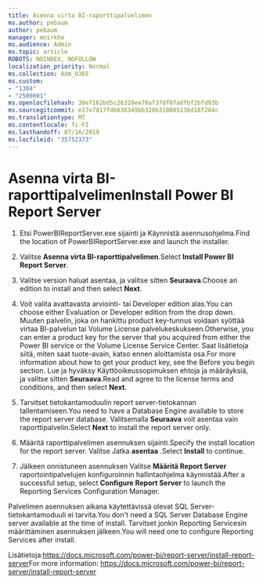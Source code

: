 ```yaml
---
title: Asenna virta BI-raporttipalvelimen
ms.author: pebaum
author: pebaum
manager: mnirkhe
ms.audience: Admin
ms.topic: article
ROBOTS: NOINDEX, NOFOLLOW
localization_priority: Normal
ms.collection: Adm_O365
ms.custom:
- "1304"
- "2500001"
ms.openlocfilehash: 38ef162bd5c26328ee70af37df07adfbf2bfd93b
ms.sourcegitcommit: e17e7d17fdb638349bb320b318085138d18f284c
ms.translationtype: MT
ms.contentlocale: fi-FI
ms.lasthandoff: 07/16/2019
ms.locfileid: "35752373"
---
```

# <a name="install-power-bi-report-server"></a><span data-ttu-id="2c14b-102">Asenna virta BI-raporttipalvelimen</span><span class="sxs-lookup"><span data-stu-id="2c14b-102">Install Power BI Report Server</span></span>

1. <span data-ttu-id="2c14b-103">Etsi PowerBIReportServer.exe sijainti ja Käynnistä asennusohjelma.</span><span class="sxs-lookup"><span data-stu-id="2c14b-103">Find the location of PowerBIReportServer.exe and launch the installer.</span></span>

2. <span data-ttu-id="2c14b-104">Valitse **Asenna virta BI-raporttipalvelimen**.</span><span class="sxs-lookup"><span data-stu-id="2c14b-104">Select **Install Power BI Report Server**.</span></span>

3. <span data-ttu-id="2c14b-105">Valitse version haluat asentaa, ja valitse sitten **Seuraava**.</span><span class="sxs-lookup"><span data-stu-id="2c14b-105">Choose an edition to install and then select **Next**.</span></span>

4. <span data-ttu-id="2c14b-106">Voit valita avattavasta arviointi- tai Developer edition alas.</span><span class="sxs-lookup"><span data-stu-id="2c14b-106">You can choose either Evaluation or Developer edition from the drop down.</span></span>  <span data-ttu-id="2c14b-107">Muuten palvelin, joka on hankittu product key-tunnus voidaan syöttää virtaa BI-palvelun tai Volume License palvelukeskukseen.</span><span class="sxs-lookup"><span data-stu-id="2c14b-107">Otherwise, you can enter a product key for the server that you acquired from either the Power BI service or the Volume License Service Center.</span></span> <span data-ttu-id="2c14b-108">Saat lisätietoja siitä, miten saat tuote-avain, katso ennen aloittamista osa.</span><span class="sxs-lookup"><span data-stu-id="2c14b-108">For more information about how to get your product key, see the Before you begin section.</span></span> <span data-ttu-id="2c14b-109">Lue ja hyväksy Käyttöoikeussopimuksen ehtoja ja määräyksiä, ja valitse sitten **Seuraava**.</span><span class="sxs-lookup"><span data-stu-id="2c14b-109">Read and agree to the license terms and conditions, and then select **Next**.</span></span>

5. <span data-ttu-id="2c14b-110">Tarvitset tietokantamoduulin report server-tietokannan tallentamiseen.</span><span class="sxs-lookup"><span data-stu-id="2c14b-110">You need to have a Database Engine available to store the report server database.</span></span> <span data-ttu-id="2c14b-111">Valitsemalla **Seuraava** voit asentaa vain raporttipalvelin.</span><span class="sxs-lookup"><span data-stu-id="2c14b-111">Select **Next** to install the report server only.</span></span>

6. <span data-ttu-id="2c14b-112">Määritä raporttipalvelimen asennuksen sijainti.</span><span class="sxs-lookup"><span data-stu-id="2c14b-112">Specify the install location for the report server.</span></span> <span data-ttu-id="2c14b-113">Valitse Jatka **asentaa** .</span><span class="sxs-lookup"><span data-stu-id="2c14b-113">Select **Install** to continue.</span></span>

7. <span data-ttu-id="2c14b-114">Jälkeen onnistuneen asennuksen Valitse **Määritä Report Server** raportointipalvelujen konfiguroinnin hallintaohjelma käynnistää.</span><span class="sxs-lookup"><span data-stu-id="2c14b-114">After a successful setup, select **Configure Report Server** to launch the Reporting Services Configuration Manager.</span></span>

<span data-ttu-id="2c14b-115">Palvelimen asennuksen aikana käytettävissä olevat SQL Server-tietokantamoduuli ei tarvita.</span><span class="sxs-lookup"><span data-stu-id="2c14b-115">You don't need a SQL Server Database Engine server available at the time of install.</span></span> <span data-ttu-id="2c14b-116">Tarvitset jonkin Reporting Servicesin määrittäminen asennuksen jälkeen.</span><span class="sxs-lookup"><span data-stu-id="2c14b-116">You will need one to configure Reporting Services after install.</span></span>

<span data-ttu-id="2c14b-117">Lisätietoja:https://docs.microsoft.com/power-bi/report-server/install-report-server</span><span class="sxs-lookup"><span data-stu-id="2c14b-117">For more information: https://docs.microsoft.com/power-bi/report-server/install-report-server</span></span>
